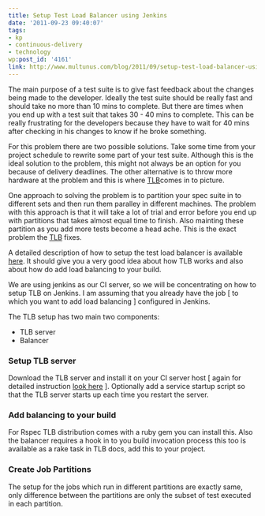 ```yaml
---
title: Setup Test Load Balancer using Jenkins
date: '2011-09-23 09:40:07'
tags:
- kp
- continuous-delivery
- technology
wp:post_id: '4161'
link: http://www.multunus.com/blog/2011/09/setup-test-load-balancer-using-jenkins/
---
```


The main purpose of a test suite is to give fast feedback about the changes being made to the developer. Ideally the test suite should be really fast and should take no more than 10 mins to complete. But there are times when you end up with a test suit that takes 30 - 40 mins to complete. This can be really frustrating for the developers because they have to wait for 40 mins after checking in his changes to know if he broke something.

For this problem there are two possible solutions. Take some time from your project schedule to rewrite some part of your test suite. Although this is the ideal solution to the problem, this might not always be an option for you because of delivery deadlines. The other alternative is to throw more hardware at the problem and this is where [TLB](http://test-load-balancer.github.com/)comes in to picture.

One approach to solving the problem is to partition your spec suite in to different sets and then run them paralley in different machines. The problem with this approach is that it will take a lot of trial and error before you end up with partitions that takes almost equal time to finish. Also mainting these partition as you add more tests become a head ache. This is the exact problem the [TLB](http://test-load-balancer.github.com/) fixes.

A detailed description of how to setup the test load balancer is available [here](http://test-load-balancer.github.com/doc-0_3_2/getting_started_with_tlb.html). It should give you a very good idea about how TLB works and also about how do add load balancing to your build.

We are using jenkins as our CI server, so we will be concentrating on how to setup TLB on Jenkins. I am assuming that you already have the job [ to which you want to add load balancing ] configured in Jenkins.

The TLB setup has two main two components:

- TLB server
- Balancer

### Setup TLB server
Download the TLB server and install it on your CI server host [ again for detailed instruction [look here](http://test-load-balancer.github.com/doc-0_3_2/getting_started_with_tlb.html) ]. Optionally add a service startup script so that the TLB server starts up each time you restart the server.

### Add balancing to your build
For Rspec TLB distribution comes with a ruby gem you can install this. Also the balancer requires a hook in to you build invocation process this too is available as a rake task in TLB docs, add this to your project.

### Create Job Partitions
The setup for the jobs which run in different partitions are exactly same, only difference between the partitions are only the subset of test executed in each partition.
